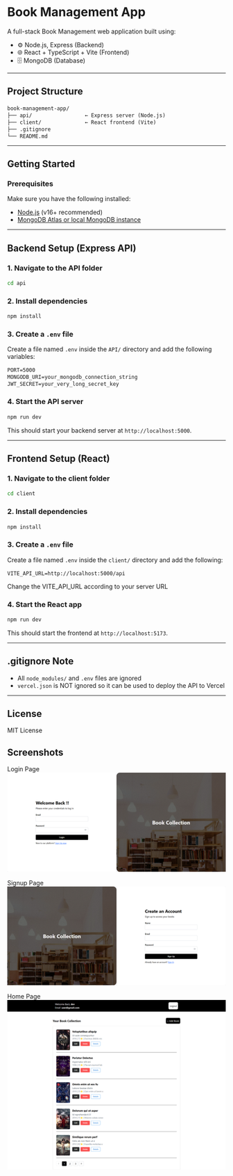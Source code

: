 # Book Management App

A full-stack Book Management web application built using:

- ⚙️ Node.js, Express (Backend)
- 🌐 React + TypeScript + Vite (Frontend)
- 🗄 MongoDB (Database)

---

## Project Structure

```
book-management-app/
├── api/                 ← Express server (Node.js)
├── client/              ← React frontend (Vite)
├── .gitignore
└── README.md
```

---

## Getting Started

### Prerequisites

Make sure you have the following installed:

- [Node.js](https://nodejs.org/) (v16+ recommended)
- [MongoDB Atlas or local MongoDB instance](https://www.mongodb.com/cloud/atlas)

---

## Backend Setup (Express API)

### 1. Navigate to the API folder

```bash
cd api
```

### 2. Install dependencies

```bash
npm install
```

### 3. Create a `.env` file

Create a file named `.env` inside the `API/` directory and add the following variables:

```env
PORT=5000
MONGODB_URI=your_mongodb_connection_string
JWT_SECRET=your_very_long_secret_key
```

### 4. Start the API server

```bash
npm run dev
```

This should start your backend server at `http://localhost:5000`.

---

## Frontend Setup (React)

### 1. Navigate to the client folder

```bash
cd client
```

### 2. Install dependencies

```bash
npm install
```

### 3. Create a `.env` file

Create a file named `.env` inside the `client/` directory and add the following:

```env
VITE_API_URL=http://localhost:5000/api
```
Change the VITE_API_URL according to your server URL

### 4. Start the React app

```bash
npm run dev
```

This should start the frontend at `http://localhost:5173`.

---

## .gitignore Note

- All `node_modules/` and `.env` files are ignored
- `vercel.json` is NOT ignored so it can be used to deploy the API to Vercel

---

## License

MIT License

## Screenshots

Login Page
![alt text](https://github.com/AP-Porag/book-management-app/blob/90225a0a24d58c30ae99e62cfa932c8a8107f623/login.png)

Signup Page
![alt text](https://github.com/AP-Porag/book-management-app/blob/90225a0a24d58c30ae99e62cfa932c8a8107f623/signup.png)

Home Page
![alt text](https://github.com/AP-Porag/book-management-app/blob/90225a0a24d58c30ae99e62cfa932c8a8107f623/home.png)
